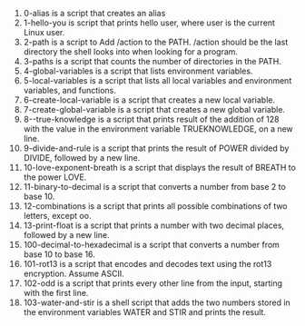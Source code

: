 1. 0-alias is a script that creates an alias
2. 1-hello-you is script that prints hello user, where user is the current Linux user.
3. 2-path is a script to Add /action to the PATH. /action should be the last directory the shell looks into when looking for a program.
4. 3-paths is a script that counts the number of directories in the PATH.
5. 4-global-variables is a script that lists environment variables.
6. 5-local-variables is a script that lists all local variables and environment variables, and functions.
7. 6-create-local-variable is a script that creates a new local variable.
8. 7-create-global-variable is a script that creates a new global variable.
9. 8--true-knowledge is  a script that prints result of the addition of 128 with the value in the environment variable TRUEKNOWLEDGE, on a new line.
10. 9-divide-and-rule is a script that prints the result of POWER divided by DIVIDE, followed by a new line.
11. 10-love-exponent-breath is a script that displays the result of BREATH to the power LOVE.
12. 11-binary-to-decimal is  a script that converts a number from base 2 to base 10.
13. 12-combinations is a script that prints all possible combinations of two letters, except oo.
14. 13-print-float is a script that prints a number with two decimal places, followed by a new line.
15. 100-decimal-to-hexadecimal is a script that converts a number from base 10 to base 16.
16. 101-rot13 is a script that encodes and decodes text using the rot13 encryption. Assume ASCII.
17. 102-odd is a script that prints every other line from the input, starting with the first line.
18. 103-water-and-stir is a shell script that adds the two numbers stored in the environment variables WATER and STIR and prints the result.
